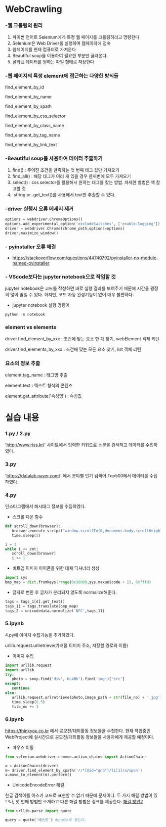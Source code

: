 # WebCrawling

### -웹 크롤링의 원리
1. 파이썬 언어로 Selenium에게 특정 웹 페이지를 크롤링하라고 명령한다
2. Selenium은 Web Driver를 실행하여 웹페이지에 접속
3. 웹페이지를 현재 컴퓨터로 가져온다
4. Beautiful soup을 이용하여 필요한 부분만 골라온다.
5. 골라낸 데이터를 원하는 파일 형태로 저장한다

### -웹 페이지의 특정 element에 접근하는 다양한 방식들
find_element_by_id

find_element_by_name

find_element_by_xpath

find_element_by_css_selector

find_element_by_class_name

find_element_by_tag_name

find_element_by_link_text

### -Beautiful soup를 사용하여 데이터 추출하기
1) find() : 주어진 조건을 만족하는 첫 번째 태그 값만 가져오기
2) find_all() : 해당 태그가 여러 개 있을 경우 한꺼번에 모두 가져오기
3) select() : css selector를 활용해서 원하는 태그를 찾는 방법. 자세한 방법은 책 참고할 것
4) .string or .get_text()를 사용해서 text만 추출할 수 있다.

### -driver 실행시 오류 메세지 제거
```python
options = webdriver.ChromeOptions()
options.add_experimental_option('excludeSwitches', ['enable-logging'])
driver = webdriver.Chrome(chrome_path,options=options)
driver.maximize_window()
```
### - pyinstaller 오류 해결
- https://stackoverflow.com/questions/44740792/pyinstaller-no-module-named-pyinstaller

### - VScode보다는 jupyter notebook으로 작업할 것
jupyter notebook은 코드를 작성하면 바로 실행 결과를 보여주기 때문에 시간을 굉장히 많이 줄일 수 있다.
하지만, 코드 자동 완성기능이 없어 매우 불편하다.

- jupyter notebook 실행 명령어
```python
python -m notebook

```

### element vs elements
 
 driver.find_element_by_xxx : 조건에 맞는 요소 한 개 찾기, webElement 객체 리턴
 
 driver.find_elements_by_xxx : 조건에 맞는 모든 요소 찾기, list 객체 리턴
 
### 요소의 정보 추출
 
element.tag_name : 태그명 추출

element.text : 텍스트 형식의 콘텐츠

element.get_attribute('속성명') : 속성값


# 실습 내용

### 1.py / 2.py
 'http://www.riss.kr/' 사이트에서 입력한 키워드로 논문을 검색하고 데이터를 수집하였다.

 
### 3.py
 'https://datalab.naver.com/' 에서 분야별 인기 검색어 Top500에서 데이터를 수집하였다.

### 4.py
 인스타그램에서 해시태그 정보를 수집하였다.
 
 - 스크롤 다운 함수 
 ```python
 def scroll_down(browser):
    broswer.execute_script("window.scrollTo(0,document.body.scrollHeight);")
    time.sleep(5)
 
 i = 1
 while i <= cnt:
    scroll_down(broswer)
    i += 1
 ```
  - 비트맵 이미지 아이콘을 위한 대체 딕셔너리 생성
 ```python
 import sys
 bmp_map = dict.fromkeys(range(0x10000,sys.maxunicode + 1), 0xfffd)
 ```
   - 글자로 변환 후 글자가 분리되지 않도록 normalize해준다.
 ```python
 tags = tags_1[d].get_text()
 tags_11 = tags.translate(bmp_map)
 tags_2 = unicodedata.normalize('NFC',tags_11)
 ```
 
 ### 5.ipynb 
  
   4.py에 이미지 수집기능을 추가하였다.
   
   urllib.request.urlretrieve(가져올 이미지 주소, 저장할 경로와 이름)

 - 이미지 수집
 ```python
import urllib.request
import urllib
try:
    photo = soup.find('div','KL4Bh').find('img')['src']
except:
    continue
else:
    urllib.request.urlretrieve(photo,image_path + str(file_no) + '.jpg')
    time.sleep(0.5)
    file_no += 1
 ```
 
 ### 6.ipynb
 https://thinkyou.co.kr 에서 공모전/대외활동 정보들을 수집한다. 현재 작업중인 WebProject에 실시간으로 공모전/대외활동 정보들을 사용자에게 제공할 예정이다.
 
- 마우스 이동
```python
from selenium.webdriver.common.action_chains import ActionChains

a = ActionChains(driver)
m= driver.find_element_by_xpath('//*[@id="gnb"]/li[1]/a/span')
a.move_to_element(m).perform()
```
    
 - UnicodeEncodeError 해결

한글 검색어를 아스키 코드로 표현할 수 없기 때문에 문제이다. 두 가지 해결 방법이 있으나, 첫 번째 방법만 소개하고 다른 해결 방법은 링크를 제공한다.
[해결 방안2](https://hengbokhan.tistory.com/25)

```python
from urllib.parse import quote

query = quote('테스트') #quote로 묶는다.
```

  

